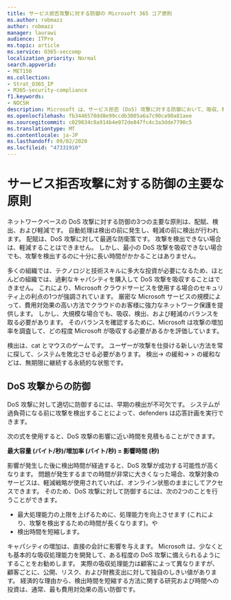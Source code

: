 ```yaml
---
title: サービス拒否攻撃に対する防御の Microsoft 365 コア原則
ms.author: robmazz
author: robmazz
manager: laurawi
audience: ITPro
ms.topic: article
ms.service: O365-seccomp
localization_priority: Normal
search.appverid:
- MET150
ms.collection:
- Strat_O365_IP
- M365-security-compliance
f1.keywords:
- NOCSH
description: Microsoft は、サービス拒否 (DoS) 攻撃に対する防御において、吸収、検出、軽減の中心となる原則を活用する方法について説明します。
ms.openlocfilehash: fb3446570dd8e99ccdb3005a6a7c90ca90a81aee
ms.sourcegitcommit: c029834c8a914b4e072de847fc4c3a3dde7790c5
ms.translationtype: MT
ms.contentlocale: ja-JP
ms.lasthandoff: 09/02/2020
ms.locfileid: "47331910"
---
```

# <a name="core-principles-of-defense-against-denial-of-service-attacks"></a>サービス拒否攻撃に対する防御の主要な原則

ネットワークベースの DoS 攻撃に対する防御の3つの主要な原則は、配賦、検出、および軽減です。 自動処理は検出の前に発生し、軽減の前に検出が行われます。 配賦は、DoS 攻撃に対して最適な防衛策です。 攻撃を検出できない場合は、軽減することはできません。 しかし、最小の DoS 攻撃を吸収できない場合でも、攻撃を検出するのに十分に長い時間がかかることはありません。

多くの組織では、テクノロジと技術スキルに多大な投資が必要になるため、ほとんどの組織では、過剰なキャパシティを購入して DoS 攻撃を吸収することはできません。 これにより、Microsoft クラウドサービスを使用する場合のセキュリティ上の利点の1つが強調されています。 厳密な Microsoft サービスの規模によって、費用対効果の高い方法でクラウドのお客様に強力なネットワーク保護を提供します。 しかし、大規模な場合でも、吸収、検出、および軽減のバランスを取る必要があります。 そのバランスを確認するために、Microsoft は攻撃の増加率を調査して、どの程度 Microsoft が吸収する必要があるかを評価しています。

検出は、cat とマウスのゲームです。 ユーザーが攻撃を仕掛ける新しい方法を常に探して、システムを敗北させる必要があります。 検出-> の緩和-> > の緩和などは、無期限に継続する永続的な状態です。

## <a name="defending-against-dos-attacks"></a>DoS 攻撃からの防御

DoS 攻撃に対して適切に防御するには、早期の検出が不可欠です。 システムが過負荷になる前に攻撃を検出することによって、defenders は応答計画を実行できます。

次の式を使用すると、DoS 攻撃の影響に近い時間を見積もることができます。

   **最大容量 (バイト/秒)/増加率 (バイト/秒) = 影響時間 (秒)**

影響が発生した後に検出時間が経過すると、DoS 攻撃が成功する可能性が高くなります。 問題が発生するまでの時間が非常に大きくなった場合、攻撃対象のサービスは、軽減戦略が使用されていれば、オンライン状態のままにしてアクセスできます。 そのため、DoS 攻撃に対して防御するには、次の2つのことを行うことができます。

- 最大処理能力の上限を上げるために、処理能力を向上させます (これにより、攻撃を検出するための時間が長くなります)。や
- 検出時間を短縮します。

キャパシティの増加は、直接の会計に影響を与えます。 Microsoft は、少なくとも基本的な吸収処理能力を開発して、ある程度の DoS 攻撃に備えられるようにすることをお勧めします。 実際の吸収処理能力は顧客によって異なりますが、顧客ごとに、公開、リスク、および財務支出に対して独自のしきい値があります。 経済的な理由から、検出時間を短縮する方法に関する研究および時間への投資は、通常、最も費用対効果の高い防御です。
